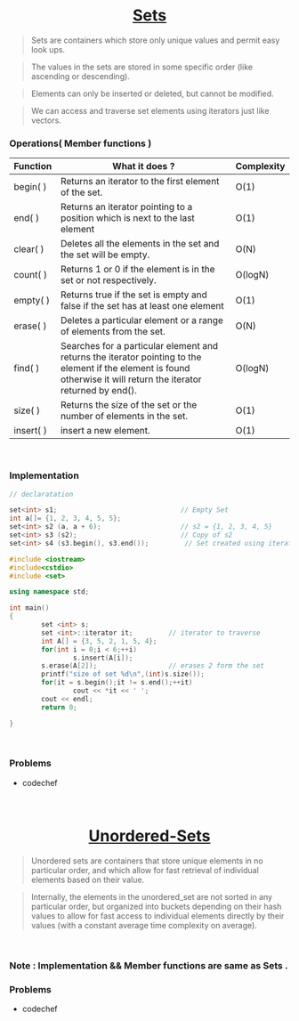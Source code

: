 <h1 align="center"><a href="#"> Sets </a></h1>

> Sets are containers which store only unique values and permit easy look ups.

> The values in the sets are stored in some specific order (like ascending or descending).

> Elements can only be inserted or deleted, but cannot be modified.

> We can access and traverse set elements using iterators just like vectors.

### Operations( Member functions )

| <center>Function </center>    | <center>What it does ?</center>  | <center>Complexity</center>  |
| :------------- | :------------- | :------------- |
| <a>begin( )</a>        | Returns an iterator to the first element of the set.       | O(1)
| <a>end( ) </a>      | Returns an iterator pointing to a position which is next to the last element       | O(1)
| <a>clear( )</a>     |  Deletes all the elements in the set and the set will be empty.       | O(N)
| <a>count( ) </a>    | Returns 1 or 0 if the element is in the set or not respectively.       | O(logN)
| <a>empty( ) </a>       |  Returns true if the set is empty and false if the set has at least one element       | O(1)
| <a>erase( ) </a>      |  Deletes a particular element or a range of elements from the set.       | O(N)
| <a>find( ) </a>      | Searches for a particular element and returns the iterator pointing to the element if the element is found otherwise it will return the iterator returned by end().       | O(logN)
| <a>size( ) </a>      | Returns the size of the set or the number of elements in the set.       | O(1)
| <a>insert( ) </a>      |  insert a new element.       | O(1)

<br>


### Implementation

```C++
// declaratation

set<int> s1;                               // Empty Set
int a[]= {1, 2, 3, 4, 5, 5};
set<int> s2 (a, a + 6);                    // s2 = {1, 2, 3, 4, 5}
set<int> s3 (s2);                          // Copy of s2
set<int> s4 (s3.begin(), s3.end());         // Set created using iterators
```
```C++
#include <iostream>
#include<cstdio>
#include <set>

using namespace std;

int main()
{
        set <int> s;
        set <int>::iterator it;         // iterator to traverse
        int A[] = {3, 5, 2, 1, 5, 4};
        for(int i = 0;i < 6;++i)
                s.insert(A[i]);
        s.erase(A[2]);                  // erases 2 form the set
        printf("size of set %d\n",(int)s.size());
        for(it = s.begin();it != s.end();++it)
                cout << *it << ' ';
        cout << endl;
        return 0;

}
```
<br>

### Problems

 * codechef
<br>

<h1 align="center"><a href="#"> Unordered-Sets </a></h1>

> Unordered sets are containers that store unique elements in no particular order, and which allow for fast retrieval of individual elements based on their value.

> Internally, the elements in the unordered_set are not sorted in any particular order, but organized into buckets depending on their hash values to allow for fast access to individual elements directly by their values (with a constant average time complexity on average).
<br>

### Note : Implementation && Member functions are same as Sets .

### Problems

 * codechef
<br>
